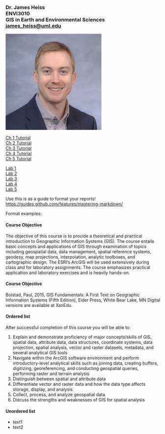 ### Dr. James Heiss <br> ENVI3010 <br> GIS in Earth and Environmental Sciences <br> james_heiss@uml.edu


![Photo of your professor](1_jwh_photo.jpg)

[Ch 1 Tutorial](tutorial1/index.md) <br>
[Ch 2 Tutorial](tutorial2/index.md) <br>
[Ch 3 Tutorial](tutorial3/index.md) <br>
[Ch 4 Tutorial](tutorial4/index.md) <br>
[Ch 5 Tutorial](tutorial5/index.md) <br>

[Lab 1](lab1/index.md) <br>
[Lab 2](lab2/index.md) <br>
[Lab 3](lab3/index.md) <br>
[Lab 4](lab4/index.md) <br>
[Lab 5](lab5/index.md) 

Use this is as a guide to format your reports!
https://guides.github.com/features/mastering-markdown/


Format examples:

#### Course Objective
The objective of this course is to provide a theoretical and practical introduction to Geographic Information Systems (GIS). The course entails basic concepts and applications of GIS through examination of topics including geospatial data, data management, spatial reference systems, geodesy, map projections, interpolation, analytic toolboxes, and cartographic design. The ESRI’s ArcGIS will be used extensively during class and for laboratory assignments. The course emphasizes practical application and laboratory exercises and is heavily hands-on. 

#### Course Objective
Bolstad, Paul, 2015, GIS Fundamentals: A First Text on Geographic Information Systems (Fifth Edition), Eider Press, White Bear Lake, MN
Digital versions are available at XanEdu.

#### Ordered list
After successful completion of this course you will be able to:
1. Explain and demonstrate proficiency of major concepts/skills of GIS, spatial data, attribute data, data structures, coordinate systems, data projection, spatial analysis, vector and raster datasets, metadata, and several analytical GIS tools
1. Navigate within the ArcGIS software environment and perform introductory-level analytical skills such as joining data, creating buffers, digitizing, georeferencing, and conducting geospatial queries, performing raster and terrain analysis 
1. Distinguish between spatial and attribute data 
1. Differentiate vector and raster data and how the data type affects storage, display, and analysis
1. Collect, process, and analyze geospatial data
1. Discuss the strengths and weaknesses of GIS for spatial analysis

#### Unordered list
* text1
* text2
